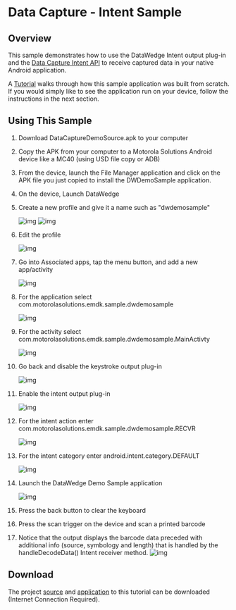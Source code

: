 # Data Capture - Intent Sample

## Overview
This sample demonstrates how to use the DataWedge Intent output plug-in and the [Data Capture Intent API](../guide/reference/refdatacaptureintent) to receive captured data in your native Android application. 

A [Tutorial](../guide/tutorial/tutdatacaptureintent) walks through how this sample application was built from scratch. If you would simply like to see the application run on your device, follow the instructions in the next section.

## Using This Sample

1. Download DataCaptureDemoSource.apk to your computer
2. Copy the APK from your computer to a Motorola Solutions Android device like a MC40 (using USD file copy or ADB)
3. From the device, launch the File Manager application and click on the APK file you just copied to install the DWDemoSample application.
4. On the device, Launch DataWedge
5. Create a new profile and give it a name such as "dwdemosample"

	![img](https://s3-us-west-1.amazonaws.com/launchpad-images/emdk/SampleDataIntent/2.png)
	![img](https://s3-us-west-1.amazonaws.com/launchpad-images/emdk/SampleDataIntent/4.png)
6. Edit the profile

	![img](https://s3-us-west-1.amazonaws.com/launchpad-images/emdk/SampleDataIntent/5.png)
7. Go into Associated apps, tap the menu button, and add a new app/activity

	![img](https://s3-us-west-1.amazonaws.com/launchpad-images/emdk/SampleDataIntent/7.png)
8. For the application select com.motorolasolutions.emdk.sample.dwdemosample

	![img](https://s3-us-west-1.amazonaws.com/launchpad-images/emdk/SampleDataIntent/8.png)
9. For the activity select com.motorolasolutions.emdk.sample.dwdemosample.MainActivty

	![img](https://s3-us-west-1.amazonaws.com/launchpad-images/emdk/SampleDataIntent/9.png)
10. Go back and disable the keystroke output plug-in

	![img](https://s3-us-west-1.amazonaws.com/launchpad-images/emdk/SampleDataIntent/11.png)
11. Enable the intent output plug-in

	![img](https://s3-us-west-1.amazonaws.com/launchpad-images/emdk/SampleDataIntent/12.png)
12. For the intent action enter com.motorolasolutions.emdk.sample.dwdemosample.RECVR

	![img](https://s3-us-west-1.amazonaws.com/launchpad-images/emdk/SampleDataIntent/18.png)
13. For the intent category enter android.intent.category.DEFAULT

	![img](https://s3-us-west-1.amazonaws.com/launchpad-images/emdk/SampleDataIntent/14.png)
14. Launch the DataWedge Demo Sample application

	![img](https://s3-us-west-1.amazonaws.com/launchpad-images/emdk/SampleDataIntent/17.png)
15. Press the back button to clear the keyboard
16. Press the scan trigger on the device and scan a printed barcode
17. Notice that the output displays the barcode data preceded with additional info (source, symbology and length) that is handled by the handleDecodeData() Intent receiver method.
	![img](https://s3-us-west-1.amazonaws.com/launchpad-images/emdk/SampleDataIntent/20.png)

## Download
The project [source](https://s3.amazonaws.com/emdk/Tutorials/DataCaptureDemoSource.zip) and [application](https://s3.amazonaws.com/emdk/Tutorials/DataCaptureDemoApp.apk.zip) to this tutorial can be downloaded (Internet Connection Required).

<a name="theend"></a>



